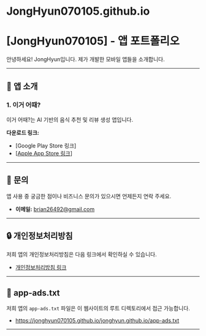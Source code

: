 # JongHyun070105.github.io

# [JongHyun070105] - 앱 포트폴리오

안녕하세요! JongHyun입니다. 제가 개발한 모바일 앱들을 소개합니다.

---

## 📱 앱 소개

### 1. 이거 어때?

이거 어때?는 AI 기반의 음식 추천 및 리뷰 생성 앱입니다.

**다운로드 링크:**

- [Google Play Store 링크]
- [[Apple App Store 링크](https://apps.apple.com/us/app/%EC%9D%B4%EA%B1%B0-%EC%96%B4%EB%95%8C/id6751484486)]

---

## 📧 문의

앱 사용 중 궁금한 점이나 비즈니스 문의가 있으시면 언제든지 연락 주세요.

- **이메일:** brian26492@gmail.com

---

## 🔒 개인정보처리방침

저희 앱의 개인정보처리방침은 다음 링크에서 확인하실 수 있습니다.

- [개인정보처리방침 링크](https://www.freeprivacypolicy.com/live/bcd65e94-1f85-47fa-a2f5-8a76f8611ca3)

---

## 📄 app-ads.txt

저희 앱의 `app-ads.txt` 파일은 이 웹사이트의 루트 디렉토리에서 접근 가능합니다.

- https://jonghyun070105.github.io/jonghyun.github.io/app-ads.txt

---
